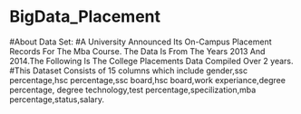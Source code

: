 # BigData_Placement

#About Data Set:
#A University Announced Its On-Campus Placement Records For The Mba Course. 
The Data Is From The Years 2013 And 2014.The Following Is The College Placements Data Compiled Over 2 years. 
#This Dataset Consists of 15 columns which include gender,ssc percentage,hsc percentage,ssc board,hsc board,work experiance,degree percentage, 
degree technology,test percentage,specilization,mba percentage,status,salary.
